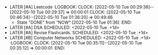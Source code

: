 - LATER [#A] Leetcode
  :LOGBOOK:
  CLOCK: [2022-05-10 Tue 00:29:36]--[2022-05-10 Tue 00:29:37] =>  00:00:01
  CLOCK: [2022-05-10 Tue 00:46:34]--[2022-05-10 Tue 01:36:20] =>  00:49:46
  * State "DONE" from "NOW" [2022-05-10 Tue 01:36]
  :END:
- LATER [#A] DSA
  SCHEDULED: <2022-05-10 Tue .+1d>
- LATER [#A] Revise Flashcards.
  SCHEDULED: <2022-05-10 Tue .+1d>
- LATER [#B] Computer Networks
  SCHEDULED: <2022-05-10 Tue .+1d>
  :LOGBOOK:
  CLOCK: [2022-05-10 Tue 00:35:11]--[2022-05-10 Tue 00:35:12] =>  00:00:01
  :END: